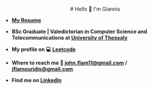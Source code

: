 <p align="center">
# Hello 👋 I'm Giannis
</p>


- **[My Resume](https://github.com/user-attachments/files/17077764/GiannisFlamouridis-CV.pdf)**
<!-- **Working as a Software Engineer at [Netcompany](https://www.netcompany.com/)** !-->
- **BSc Graduate | Valedictorian in Computer Science and Telecommunications at [University of Thessaly](https://www.uth.gr/)**

- **My profile on 💻 [Leetcode](https://leetcode.com/u/GiannisFlamouridis/)**

- **Where to reach me 📧 john.flam11@gmail.com / jflamouridis@gmail.com**

- **Find me on [LinkedIn](https://www.linkedin.com/in/giannis-flamouridis/)**
